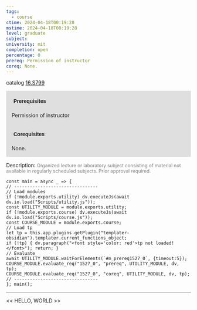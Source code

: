 ```yaml
---
tags:
  - course
ctime: 2024-04-18T00:19:28
mstime: 2024-04-18T00:19:28
level: graduate
subject: 
university: mit
completion: open
percentage: 0
prereq: Permission of instructor
coreq: None.
---
```


catalog [16.S799](http://student.mit.edu/catalog/m16b.html#16.S799)

<span style="display: block; padding: 15px; background-color: rgb(100, 100, 100, 0.2);"><font id="m_prereq1527_0" style="display: block; font-family: Arial, sans-serif; font-weight: bold; padding: 5px">Prerequisites</font><br><span id="prereq1527_0">Permission of instructor</span></span>
<span style="display: block; padding: 15px; background-color: rgb(100, 100, 100, 0.2);"><font id="m_coreq1527_0" style="display: block; font-family: Arial, sans-serif; font-weight: bold; padding: 5px">Corequisites</font><br><span id="coreq1527_0">None.</span></span>

<font style="">Description:</font>
<font style="color: grey; font-size: 0.8rem;">Organized lecture or laboratory subject consisting of material not available in regularly scheduled subjects. Prior approval required.</font>

```dataviewjs
const main = async _ => {
// --------------------------------
// Load modules
if (!module.exports.utility) dv.executeJs(await dv.io.load("Scripts/utility.js"));
const UTILITY_MODULE = module.exports.utility;
if (!module.exports.course) dv.executeJs(await dv.io.load("Scripts/course.js"));
const COURSE_MODULE = module.exports.course;
// Load tp
let tp = this.app.plugins.getPlugin("templater-obsidian").templater.current_functions_object;
if (!tp) { dv.paragraph("<font style='color: red'>tp not loaded!</font>"); return; }
// Evaluate
await UTILITY_MODULE.waitForElements(`#m_prereq1527_0`, {timeout:5});
COURSE_MODULE.evaluate_req("1527_0", "prereq", UTILITY_MODULE, dv, tp);
COURSE_MODULE.evaluate_req("1527_0", "coreq", UTILITY_MODULE, dv, tp);
// --------------------------------
}; main();
```

---

<< HELLO, WORLD >>
